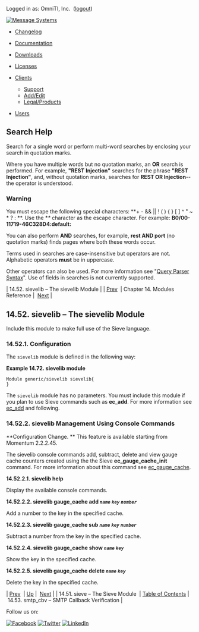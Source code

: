 Logged in as: OmniTI, Inc.  ([logout](https://support.messagesystems.com/logout.php))

[![Message Systems](https://support.messagesystems.com/images/ms-white205.png)](https://support.messagesystems.com/start.php) 

*   [Changelog](https://support.messagesystems.com/start.php?show=changelog)
*   [Documentation](https://support.messagesystems.com/docs/)
*   [Downloads](https://support.messagesystems.com/start.php)

*   [Licenses](https://support.messagesystems.com/license_summary.php)
*   <a href="">Clients</a>
    *   [Support](https://support.messagesystems.com/cs.php)
    *   [Add/Edit](https://support.messagesystems.com/edit_client.php)
    *   [Legal/Products](https://support.messagesystems.com/edit_products.php)
*   [Users](https://support.messagesystems.com/edit_customer.php)

## Search Help

Search for a single word or perform multi-word searches by enclosing your search in quotation marks.

Where you have multiple words but no quotation marks, an **OR** search is performed. For example, **"REST Injection"** searches for the phrase **"REST Injection"**, and, without quotation marks, searches for **REST OR Injection**--the operator is understood.

### Warning

You must escape the following special characters: **+ - && || ! ( ) { } [ ] ^ " ~ * ? : \**. Use the **\** character as the escape character. For example: **B0/00-11719-46C328D4\:default\:**

You can also perform **AND** searches, for example, **rest AND port** (no quotation marks) finds pages where both these words occur.

Terms used in searches are case-insensitive but operators are not. Alphabetic operators **must** be in uppercase.

Other operators can also be used. For more information see "[Query Parser Syntax](https://lucene.apache.org/core/old_versioned_docs/versions/3_0_0/queryparsersyntax.html)". Use of fields in searches is not currently supported.

| 14.52. sievelib – The sievelib Module |
| [Prev](modules.sieve.php)  | Chapter 14. Modules Reference |  [Next](modules.smtp_cbv.php) |

## 14.52. sievelib – The sievelib Module

<a class="indexterm" name="idp12865776"></a>

Include this module to make full use of the Sieve language.

### 14.52.1. Configuration

The `sievelib` module is defined in the following way:

<a name="idp12870384"></a>

**Example 14.72. sievelib module**

```
Module generic/sievelib sievelib{
}
```

The `sievelib` module has no parameters. You must include this module if you plan to use Sieve commands such as **ec_add**. For more information see [ec_add](sieve.ref.ec_add.php "ec_add") and following.

### 14.52.2. sievelib Management Using Console Commands

**Configuration Change. ** This feature is available starting from Momentum 2.2.2.45.

The sievelib console commands add, subtract, delete and view gauge cache counters created using the the Sieve **ec_gauge_cache_init** command. For more information about this command see [ec_gauge_cache](sieve.ref.ec_gauge_cache.php "ec_gauge_cache").

**14.52.2.1. sievelib help**

Display the available console commands.

**14.52.2.2. sievelib gauge_cache add *`name`* *`key`* *`number`***

Add a number to the key in the specified cache.

**14.52.2.3. sievelib gauge_cache sub *`name`* *`key`* *`number`***

Subtract a number from the key in the specified cache.

**14.52.2.4. sievelib gauge_cache show *`name`* *`key`***

Show the key in the specified cache.

**14.52.2.5. sievelib gauge_cache delete *`name`* *`key`***

Delete the key in the specified cache.

| [Prev](modules.sieve.php)  | [Up](modules.php) |  [Next](modules.smtp_cbv.php) |
| 14.51. sieve – The Sieve Module  | [Table of Contents](index.php) |  14.53. smtp_cbv – SMTP Callback Verification |

Follow us on:

[![Facebook](https://support.messagesystems.com/images/icon-facebook.png)](http://www.facebook.com/messagesystems) [![Twitter](https://support.messagesystems.com/images/icon-twitter.png)](http://twitter.com/#!/MessageSystems) [![LinkedIn](https://support.messagesystems.com/images/icon-linkedin.png)](http://www.linkedin.com/company/message-systems)